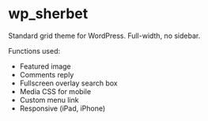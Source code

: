 # wp_sherbet
Standard grid theme for WordPress. Full-width, no sidebar. 

Functions used:
- Featured image 
- Comments reply
- Fullscreen overlay search box
- Media CSS for mobile
- Custom menu link
- Responsive (iPad, iPhone)

